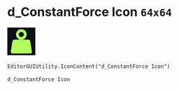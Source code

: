# d_ConstantForce Icon `64x64`
<img src="/img/d_ConstantForce%20Icon.png" width=64 height=64>

``` CSharp
EditorGUIUtility.IconContent("d_ConstantForce Icon")
```
```
d_ConstantForce Icon
```
